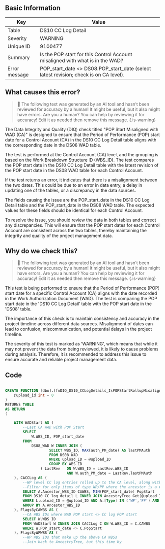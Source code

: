 ## Basic Information
| Key         | Value          |
|-------------|----------------|
| Table       | DS10 CC Log Detail |
| Severity    | WARNING |
| Unique ID   | 9100477   |
| Summary     | Is the POP start for this Control Account misaligned with what is in the WAD? |
| Error message | POP_start_date <> DS08.POP_start_date (select latest revision; check is on CA level). |

## What causes this error?

> :robot: The following text was generated by an AI tool and hasn't been reviewed for accuracy by a human! It might be useful, but it also might have errors. Are you a human? You can help by reviewing it for accuracy! Edit it as needed then remove this message.
{.is-warning}

The Data Integrity and Quality (DIQ) check titled "POP Start Misaligned with WAD (CA)" is designed to ensure that the Period of Performance (POP) start date for a Control Account (CA) in the DS10 CC Log Detail table aligns with the corresponding date in the DS08 WAD table. 

The test is performed at the Control Account (CA) level, and the grouping is based on the Work Breakdown Structure ID (WBS_ID). The test compares the POP start date in the DS10 CC Log Detail table with the latest revision of the POP start date in the DS08 WAD table for each Control Account. 

If the test returns an error, it indicates that there is a misalignment between the two dates. This could be due to an error in data entry, a delay in updating one of the tables, or a discrepancy in the data sources. 

The fields causing the issue are the POP_start_date in the DS10 CC Log Detail table and the POP_start_date in the DS08 WAD table. The expected values for these fields should be identical for each Control Account. 

To resolve the issue, you should review the data in both tables and correct any discrepancies. This will ensure that the POP start dates for each Control Account are consistent across the two tables, thereby maintaining the integrity and quality of the project management data.
## Why do we check this?

> :robot: The following text was generated by an AI tool and hasn't been reviewed for accuracy by a human! It might be useful, but it also might have errors. Are you a human? You can help by reviewing it for accuracy! Edit it as needed then remove this message.
{.is-warning}

This test is being performed to ensure that the Period of Performance (POP) start date for a specific Control Account (CA) aligns with the date recorded in the Work Authorization Document (WAD). The test is comparing the POP start date in the 'DS10 CC Log Detail' table with the POP start date in the 'DS08' table. 

The importance of this check is to maintain consistency and accuracy in the project timeline across different data sources. Misalignment of dates can lead to confusion, miscommunication, and potential delays in the project timeline. 

The severity of this test is marked as 'WARNING', which means that while it may not prevent the data from being reviewed, it is likely to cause problems during analysis. Therefore, it is recommended to address this issue to ensure accurate and reliable project management data.
## Code

```sql

CREATE FUNCTION [dbo].[fnDIQ_DS10_CCLogDetails_IsPOPStartRollupMisalignedWithDS08CA] (
	@upload_id int = 0
)
RETURNS TABLE
AS RETURN
(
	
	WITH WADStart AS (
		--Last CA WAD with POP Start
		SELECT 
			W.WBS_ID, POP_start_date
		FROM 
			DS08_WAD W INNER JOIN (
					SELECT WBS_ID, MAX(auth_PM_date) AS lastPMAuth
					FROM DS08_WAD
					WHERE upload_ID = @upload_ID
					GROUP BY WBS_ID
				) LastRev 	ON W.WBS_ID = LastRev.WBS_ID 
							AND W.auth_PM_date = LastRev.lastPMAuth
	), CACCLog AS (
		--WP level CC log entries rolled up to the CA level, along with earliest POP start
		--Filter for only items of type WP/PP where the ancestor is a CA/SLPP
		SELECT A.Ancestor_WBS_ID CAWBS, MIN(POP_start_date) PopStart
		FROM DS10_CC_log_detail L INNER JOIN AncestryTree_Get(@upload_ID) A ON L.WBS_ID = A.WBS_ID
		WHERE L.upload_ID = @upload_ID AND A.[Type] IN ('WP','PP') AND A.Ancestor_Type IN ('CA','SLPP')
		GROUP BY A.Ancestor_WBS_ID
	), FlagsByCAWBS AS (
		--CA WBS IDs where WAD POP start <> CC log POP start
		SELECT W.WBS_ID
		FROM WADStart W INNER JOIN CACCLog C ON W.WBS_ID = C.CAWBS
		WHERE W.POP_start_date <> C.PopStart
	), FlagsByWPWBS AS (
		--WP WBS IDs that make up the above CA WBSs
		--Join back to AncestryTree, but this time by
```
